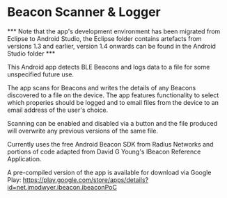 Beacon Scanner & Logger
=======================

*** Note that the app's development environment has been migrated from Eclipse to Android Studio, the Eclipse folder contains artefacts from versions 1.3 and earlier, version 1.4 onwards can be found in the Android Studio folder ***

This Android app detects BLE Beacons and logs data to a file for some unspecified future use.

The app scans for Beacons and writes the details of any Beacons discovered to a file on the device. The app features functionality to select which properies should be logged and to email files from the device to an email address of the user's choice.

Scanning can be enabled and disabled via a button and the file produced will overwrite any previous versions of the same file.

Currently uses the free Android Beacon SDK from Radius Networks and portions of code adapted from David G Young's IBeacon Reference Application.

A pre-compiled version of the app is available for download via Google Play: https://play.google.com/store/apps/details?id=net.jmodwyer.ibeacon.ibeaconPoC
